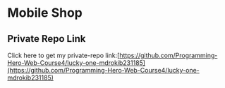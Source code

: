 # Mobile Shop

## Private Repo Link
Click here to get my private-repo link:[https://github.com/Programming-Hero-Web-Course4/lucky-one-mdrokib231185](https://github.com/Programming-Hero-Web-Course4/lucky-one-mdrokib231185)

